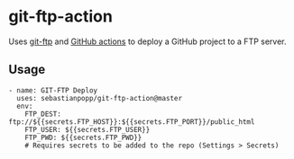 # git-ftp-action
Uses [git-ftp](https://github.com/git-ftp/git-ftp) and [GitHub actions](https://github.com/features/actions) to deploy a GitHub project to a FTP server.

## Usage
```
- name: GIT-FTP Deploy
  uses: sebastianpopp/git-ftp-action@master
  env: 
    FTP_DEST: ftp://${{secrets.FTP_HOST}}:${{secrets.FTP_PORT}}/public_html
    FTP_USER: ${{secrets.FTP_USER}}
    FTP_PWD: ${{secrets.FTP_PWD}}
    # Requires secrets to be added to the repo (Settings > Secrets)
```
